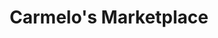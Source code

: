 ---
title: "Carmelo's Marketplace"
url: /saint-augustine/carmelos-marketplace/
shop: Lebensmittel
---